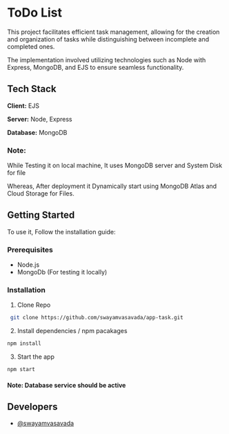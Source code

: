 # ToDo List

This project facilitates efficient task management, allowing for the creation and organization of tasks while distinguishing between incomplete and completed ones. 

The implementation involved utilizing technologies such as Node with Express, MongoDB, and EJS to ensure seamless functionality.


## Tech Stack

**Client:** EJS

**Server:** Node, Express

**Database:** MongoDB


### Note: 
While Testing it on local machine, It uses MongoDB server and System Disk for file

Whereas, After deployment it Dynamically start using MongoDB Atlas and Cloud Storage for Files.
## Getting Started

To use it, Follow the installation guide:

### Prerequisites

- Node.js
- MongoDb (For testing it locally)

### Installation

   1. Clone Repo
```sh
 git clone https://github.com/swayamvasavada/app-task.git 
```

   2. Install dependencies / npm pacakages
```sh
npm install
```

   3. Start the app
```sh
npm start
```

#### Note: Database service should be active



##
## Developers

- [@swayamvasavada](https://www.github.com/swayamvasavada)

